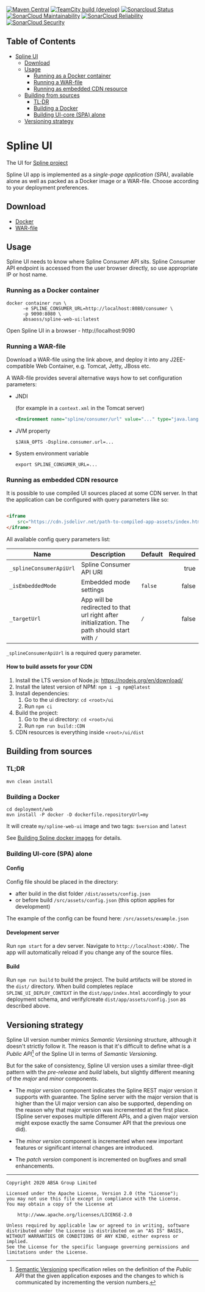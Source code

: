 [![Maven Central](https://maven-badges.herokuapp.com/maven-central/za.co.absa.spline.ui/project/badge.svg)](https://search.maven.org/search?q=g:za.co.absa.spline.ui)
[![TeamCity build (develop)](https://teamcity.jetbrains.com/app/rest/builds/aggregated/strob:%28locator:%28buildType:%28id:OpenSourceProjects_AbsaOSS_SplineUi_AutomaticBuilds%29,branch:develop%29%29/statusIcon.svg)](https://teamcity.jetbrains.com/viewType.html?buildTypeId=OpenSourceProjects_AbsaOSS_SplineUi_AutomaticBuilds&branch=develop&tab=buildTypeStatusDiv)
[![Sonarcloud Status](https://sonarcloud.io/api/project_badges/measure?project=AbsaOSS_spline-ui&metric=alert_status)](https://sonarcloud.io/dashboard?id=AbsaOSS_spline-ui)
[![SonarCloud Maintainability](https://sonarcloud.io/api/project_badges/measure?project=AbsaOSS_spline-ui&metric=sqale_rating)](https://sonarcloud.io/dashboard?id=AbsaOSS_spline-ui)
[![SonarCloud Reliability](https://sonarcloud.io/api/project_badges/measure?project=AbsaOSS_spline-ui&metric=reliability_rating)](https://sonarcloud.io/dashboard?id=AbsaOSS_spline-ui)
[![SonarCloud Security](https://sonarcloud.io/api/project_badges/measure?project=AbsaOSS_spline-ui&metric=security_rating)](https://sonarcloud.io/dashboard?id=AbsaOSS_spline-ui)

## Table of Contents

<!--ts-->

* [Spline UI](#spline-ui)
    * [Download](#download)
    * [Usage](#usage)
        * [Running as a Docker container](#run-as-docker)
        * [Running a WAR-file](#run-as-war)
        * [Running as embedded CDN resource](#run-as-cdn)
    * [Building from sources](#build)
        * [TL;DR](#tldr)
        * [Building a Docker](#build-docker)
        * [Building UI-core (SPA) alone](#build-core)
    * [Versioning strategy](#versioning)

<!-- Added by: wajda, at: Mon 17 May 17:10:10 CEST 2021 -->

<!--te-->

<a id="spline-ui"></a>
# Spline UI

The UI for [Spline project](https://absaoss.github.io/spline/)

Spline UI app is implemented as a _single-page application (SPA)_, available alone as well as packed as a Docker image or a WAR-file. Choose according to your
deployment preferences.

<a id="download"></a>
## Download

- [Docker](https://hub.docker.com/r/absaoss/spline-web-ui)
- [WAR-file](https://search.maven.org/search?q=g:za.co.absa.spline.ui%20AND%20p:war)

<a id="usage"></a>
## Usage

Spline UI needs to know where Spline Consumer API sits. Spline Consumer API endpoint is accessed from the user browser directly, so use appropriate IP
or host name.

<a id="run-as-docker"></a>

### Running as a Docker container

```shell script
docker container run \
      -e SPLINE_CONSUMER_URL=http://localhost:8080/consumer \
      -p 9090:8080 \
      absaoss/spline-web-ui:latest
```

Open Spline UI in a browser - http://localhost:9090

<a id="run-as-war"></a>
### Running a WAR-file

Download a WAR-file using the link above, and deploy it into any J2EE-compatible Web Container, e.g. Tomcat, Jetty, JBoss etc.

A WAR-file provides several alternative ways how to set configuration parameters:

- JNDI

  (for example in a `context.xml` in the Tomcat server)
    ```xml
    <Environment name="spline/consumer/url" value="..." type="java.lang.String"/>
    ```

- JVM property
    ```shell script
    $JAVA_OPTS -Dspline.consumer.url=...
    ```

- System environment variable
    ```shell script
    export SPLINE_CONSUMER_URL=...
    ```

<a id="run-as-cdn"></a>
### Running as embedded CDN resource

It is possible to use compiled UI sources placed at some CDN server. In that the application can be configured with query parameters like so:

```html

<iframe
    src="https://cdn.jsdelivr.net/path-to-compiled-app-assets/index.html?_splineConsumerApiUrl=ENCODED_CONSUMER_API_PATH&_targetUrl=ENCODED_APP_PATH&_isEmbeddedMode=true">
</iframe>
```

All available config query parameters list:

| Name        | Description | Default | Required |
| ----------- | ----------- | ------------- | -----:   |
| `_splineConsumerApiUrl` | Spline Consumer API URI | | true
| `_isEmbeddedMode`       | Embedded mode settings | `false` | false
| `_targetUrl`            | App will be redirected to that url right after initialization. The path should start with `/` | `/` | false

`_splineConsumerApiUrl` is a required query parameter.

#### How to build assets for your CDN

1. Install the LTS version of Node.js: https://nodejs.org/en/download/
2. Install the latest version of NPM: `npm i -g npm@latest`
3. Install dependencies:
    1. Go to the ui directory: `cd <root>/ui`
    2. Run `npm ci`
4. Build the project:
    1. Go to the ui directory: `cd <root>/ui`
    2. Run `npm run build::CDN`
5. CDN resources is everything inside `<root>/ui/dist`

<a id="build"></a>
## Building from sources

<a id="tldr"></a>
### TL;DR

```shell script
mvn clean install
```

<a id="build-docker"></a>
### Building a Docker

```shell script
cd deployment/web
mvn install -P docker -D dockerfile.repositoryUrl=my 
```

It will create `my/spline-web-ui` image and two tags: `$version` and `latest`

See [Building Spline docker images](https://github.com/AbsaOSS/spline-getting-started/blob/main/building-docker.md) for details.

<a id="build-core"></a>
### Building UI-core (SPA) alone

#### Config

Config file should be placed in the directory:

- after build in the dist folder `/dist/assets/config.json`
- or before build `/src/assets/config.json` (this option applies for development)

The example of the config can be found here: `/src/assets/example.json`

#### Development server

Run `npm start` for a dev server. Navigate to `http://localhost:4300/`. The app will automatically reload if you change any of the source files.

#### Build

Run `npm run build` to build the project. The build artifacts will be stored in the `dist/` directory. When build completes
replace `SPLINE_UI_DEPLOY_CONTEXT` in the `dist/app/index.html` accordingly to your deployment schema, and verify/create `dist/app/assets/config.json`
as described above.

<a id="versioning"></a>
## Versioning strategy

Spline UI version number mimics _Semantic Versioning_ structure, although it doesn't strictly follow it. The reason is that it's difficult to define
what is a _Public API_[^1] of the Spline UI in terms of _Semantic Versioning_.

But for the sake of consistency, Spline UI version uses a similar three-digit pattern with the _pre-release_ and _build_ labels, but slightly
different meaning of the _major_ and _minor_ components.

- The _major version_ component indicates the Spline REST major version it supports with guarantee. The Spline server with the major version that is
  higher than the UI major version can also be supported, depending on the reason why that major version was incremented at the first place. (Spline
  server exposes multiple different APIs, and a given major version might expose exactly the same Consumer API that the previous one did).

- The _minor version_ component is incremented when new important features or significant internal changes are introduced.

- The _patch version_ component is incremented on bugfixes and small enhancements.

[^1]: [Semantic Versioning](https://semver.org/) specification relies on the definition of the _Public API_ that the given application exposes and the
changes to which is communicated by incrementing the version numbers.

---

    Copyright 2020 ABSA Group Limited
    
    Licensed under the Apache License, Version 2.0 (the "License");
    you may not use this file except in compliance with the License.
    You may obtain a copy of the License at
    
        http://www.apache.org/licenses/LICENSE-2.0
    
    Unless required by applicable law or agreed to in writing, software
    distributed under the License is distributed on an "AS IS" BASIS,
    WITHOUT WARRANTIES OR CONDITIONS OF ANY KIND, either express or implied.
    See the License for the specific language governing permissions and
    limitations under the License.
